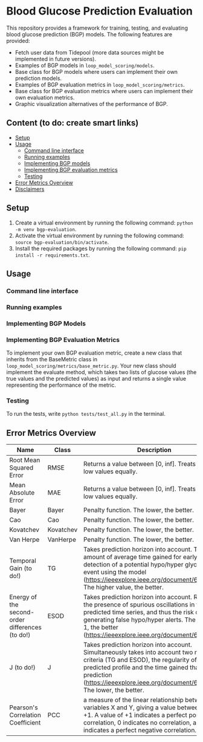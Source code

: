 # Blood Glucose Prediction Evaluation

This repository provides a framework for training, testing, and evaluating blood glucose prediction (BGP) models. The following features are provided:
* Fetch user data from Tidepool (more data sources might be implemented in future versions).
* Examples of BGP models in `loop_model_scoring/models`.
* Base class for BGP models where users can implement their own prediction models.
* Examples of BGP evaluation metrics in `loop_model_scoring/metrics`.
* Base class for BGP evaluation metrics where users can implement their own evaluation metrics.
* Graphic visualization alternatives of the performance of BGP.

## Content (to do: create smart links)
* [Setup](#setup)
* [Usage](#usage)
  * [Command line interface](#command-line-interface)
  * [Running examples](#running-examples)
  * [Implementing BGP models](#implementing-bgp-models)
  * [Implementing BGP evaluation metrics](#implementing-bgp-evaluation-metrics)
  * [Testing](#testing)
* [Error Metrics Overview](#error-metrics-overview)
* [Disclaimers](#disclaimers)

## Setup
1. Create a virtual environment by running the following command: `python -m venv bgp-evaluation`.
2. Activate the virtual environment by running the following command: `source bgp-evaluation/bin/activate`.
3. Install the required packages by running the following command: `pip install -r requirements.txt`.

## Usage

### Command line interface

### Running examples

### Implementing BGP Models

### Implementing BGP Evaluation Metrics
To implement your own BGP evaluation metric, create a new class that inherits from the BaseMetric class in `loop_model_scoring/metrics/base_metric.py`. Your new class should implement the evaluate method, which takes two lists of glucose values (the true values and the predicted values) as input and returns a single value representing the performance of the metric.

### Testing
To run the tests, write `python tests/test_all.py` in the terminal.

## Error Metrics Overview

| Name                                            | Class     | Description                                                                                                                                                                                                                                                        |
|-------------------------------------------------|-----------|--------------------------------------------------------------------------------------------------------------------------------------------------------------------------------------------------------------------------------------------------------------------|
| Root Mean Squared Error                         | RMSE      | Returns a value between [0, inf]. Treats high and low values equally.                                                                                                                                                                                              | 
| Mean Absolute Error                             | MAE       | Returns a value between [0, inf]. Treats high and low values equally.                                                                                                                                                                                              | 
| Bayer                                           | Bayer     | Penalty function. The lower, the better.                                                                                                                                                                                                                           | 
| Cao                                             | Cao       | Penalty function. The lower, the better.                                                                                                                                                                                                                           | 
| Kovatchev                                       | Kovatchev | Penalty function. The lower, the better.                                                                                                                                                                                                                           | 
| Van Herpe                                       | VanHerpe  | Penalty function. The lower, the better.                                                                                                                                                                                                                           | 
| Temporal Gain (to do!)                          | TG        | Takes prediction horizon into account. The amount of average time gained for early detection of a potential hypo/hyper glycemia event using the model (https://ieeexplore.ieee.org/document/6157604). The higher value, the better.                                | 
| Energy of the second-order differences (to do!) | ESOD      | Takes prediction horizon into account. Reflects the presence of spurious oscillations in the predicted time series, and thus the risk of generating false hypo/hyper alerts. The closer to 1, the better (https://ieeexplore.ieee.org/document/6157604).           | 
| J (to do!)                                      | J         | Takes prediction horizon into account. Simultaneously takes into account two merit criteria (TG and ESOD), the regularity of the predicted profile and the time gained thanks to prediction (https://ieeexplore.ieee.org/document/6157604). The lower, the better. | 
| Pearson's Correlation Coefficient               | PCC       | a measure of the linear relationship between two variables X and Y, giving a value between -1 and +1. A value of +1 indicates a perfect positive correlation, 0 indicates no correlation, and -1 indicates a perfect negative correlation.                         | 


